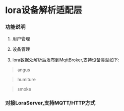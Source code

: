 # lora设备解析适配层
### 功能说明
1. 用户管理

2. 设备管理

3. lora数据处解析后发布到MqttBroker,支持设备类型如下:
> angus

> humiture

> smoke

### 对接LoraServer,支持MQTT/HTTP方式